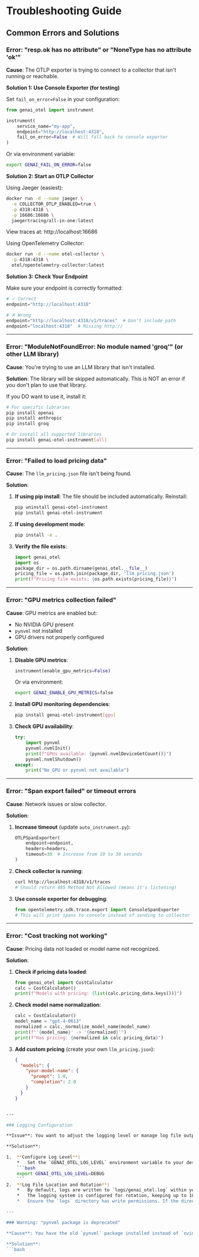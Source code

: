 # Troubleshooting Guide

## Common Errors and Solutions

### Error: "resp.ok has no attribute" or "NoneType has no attribute 'ok'"

**Cause**: The OTLP exporter is trying to connect to a collector that isn't running or reachable.

**Solution 1: Use Console Exporter (for testing)**

Set `fail_on_error=False` in your configuration:

```python
from genai_otel import instrument

instrument(
    service_name="my-app",
    endpoint="http://localhost:4318",
    fail_on_error=False  # Will fall back to console exporter
)
```

Or via environment variable:
```bash
export GENAI_FAIL_ON_ERROR=false
```

**Solution 2: Start an OTLP Collector**

Using Jaeger (easiest):
```bash
docker run -d --name jaeger \
  -e COLLECTOR_OTLP_ENABLED=true \
  -p 4318:4318 \
  -p 16686:16686 \
  jaegertracing/all-in-one:latest
```

View traces at: http://localhost:16686

Using OpenTelemetry Collector:
```bash
docker run -d --name otel-collector \
  -p 4318:4318 \
  otel/opentelemetry-collector:latest
```

**Solution 3: Check Your Endpoint**

Make sure your endpoint is correctly formatted:
```python
# ✓ Correct
endpoint="http://localhost:4318"

# ✗ Wrong
endpoint="http://localhost:4318/v1/traces"  # Don't include path
endpoint="localhost:4318"  # Missing http://
```

---

### Error: "ModuleNotFoundError: No module named 'groq'" (or other LLM library)

**Cause**: You're trying to use an LLM library that isn't installed.

**Solution**: The library will be skipped automatically. This is NOT an error if you don't plan to use that library.

If you DO want to use it, install it:
```bash
# For specific libraries
pip install openai
pip install anthropic
pip install groq

# Or install all supported libraries
pip install genai-otel-instrument[all]
```

---

### Error: "Failed to load pricing data"

**Cause**: The `llm_pricing.json` file isn't being found.

**Solution**:

1. **If using pip install**: The file should be included automatically. Reinstall:
   ```bash
   pip uninstall genai-otel-instrument
   pip install genai-otel-instrument
   ```

2. **If using development mode**:
   ```bash
   pip install -e .
   ```

3. **Verify the file exists**:
   ```python
   import genai_otel
   import os
   package_dir = os.path.dirname(genai_otel.__file__)
   pricing_file = os.path.join(package_dir, 'llm_pricing.json')
   print(f"Pricing file exists: {os.path.exists(pricing_file)}")
   ```

---

### Error: "GPU metrics collection failed"

**Cause**: GPU metrics are enabled but:
- No NVIDIA GPU present
- `pynvml` not installed
- GPU drivers not properly configured

**Solution**:

1. **Disable GPU metrics**:
   ```python
   instrument(enable_gpu_metrics=False)
   ```
   
   Or via environment:
   ```bash
   export GENAI_ENABLE_GPU_METRICS=false
   ```

2. **Install GPU monitoring dependencies**:
   ```bash
   pip install genai-otel-instrument[gpu]
   ```

3. **Check GPU availability**:
   ```python
   try:
       import pynvml
       pynvml.nvmlInit()
       print(f"GPUs available: {pynvml.nvmlDeviceGetCount()}")
       pynvml.nvmlShutdown()
   except:
       print("No GPU or pynvml not available")
   ```

---

### Error: "Span export failed" or timeout errors

**Cause**: Network issues or slow collector.

**Solution**:

1. **Increase timeout** (update `auto_instrument.py`):
   ```python
   OTLPSpanExporter(
       endpoint=endpoint,
       headers=headers,
       timeout=30  # Increase from 10 to 30 seconds
   )
   ```

2. **Check collector is running**:
   ```bash
   curl http://localhost:4318/v1/traces
   # Should return 405 Method Not Allowed (means it's listening)
   ```

3. **Use console exporter for debugging**:
   ```python
   from opentelemetry.sdk.trace.export import ConsoleSpanExporter
   # This will print spans to console instead of sending to collector
   ```

---

### Error: "Cost tracking not working"

**Cause**: Pricing data not loaded or model name not recognized.

**Solution**:

1. **Check if pricing data loaded**:
   ```python
   from genai_otel import CostCalculator
   calc = CostCalculator()
   print(f"Models with pricing: {list(calc.pricing_data.keys())}")
   ```

2. **Check model name normalization**:
   ```python
   calc = CostCalculator()
   model_name = "gpt-4-0613"
   normalized = calc._normalize_model_name(model_name)
   print(f"'{model_name}' -> '{normalized}'")
   print(f"Has pricing: {normalized in calc.pricing_data}")
   ```

3. **Add custom pricing** (create your own `llm_pricing.json`):
   ```json
   {
     "models": {
       "your-model-name": {
         "prompt": 1.0,
         "completion": 2.0
       }
     }
   }
   ```

```bash

---

### Logging Configuration

**Issue**: You want to adjust the logging level or manage log file output.

**Solution**:

1.  **Configure Log Level**:
    *   Set the `GENAI_OTEL_LOG_LEVEL` environment variable to your desired level (e.g., `DEBUG`, `INFO`, `WARNING`, `ERROR`, `CRITICAL`). If not set, it defaults to `INFO`.
    ```bash
    export GENAI_OTEL_LOG_LEVEL=DEBUG
    ```
2.  **Log File Location and Rotation**:
    *   By default, logs are written to `logs/genai_otel.log` within your project directory.
    *   The logging system is configured for rotation, keeping up to 10 log files, each with a maximum size of 10MB. When a log file reaches 10MB, it's rotated, and a new file is created. The oldest log file is removed when the limit of 10 files is reached.
    *   Ensure the `logs` directory has write permissions. If the directory does not exist, it will be created automatically.

---

### Warning: "pynvml package is deprecated"

**Cause**: You have the old `pynvml` package installed instead of `nvidia-ml-py`.

**Solution**:
```bash